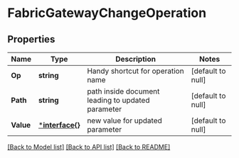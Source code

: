 # FabricGatewayChangeOperation

## Properties
Name | Type | Description | Notes
------------ | ------------- | ------------- | -------------
**Op** | **string** | Handy shortcut for operation name | [default to null]
**Path** | **string** | path inside document leading to updated parameter | [default to null]
**Value** | [***interface{}**](interface{}.md) | new value for updated parameter | [default to null]

[[Back to Model list]](../README.md#documentation-for-models) [[Back to API list]](../README.md#documentation-for-api-endpoints) [[Back to README]](../README.md)

